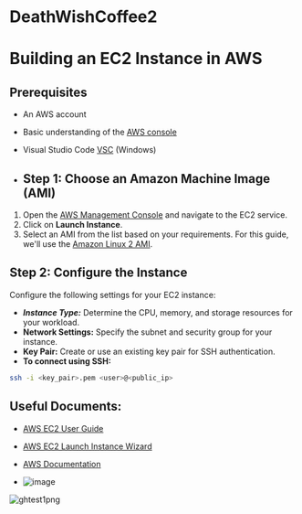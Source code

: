 # DeathWishCoffee2
# Building an EC2 Instance in AWS
## Prerequisites

- An AWS account
- Basic understanding of the [AWS console](https://aws.amazon.com/console/)
- Visual Studio Code [VSC](https://code.visualstudio.com/) (Windows)

- ## Step 1: Choose an Amazon Machine Image (AMI)

1. Open the [AWS Management Console](https://aws.amazon.com/console/) and navigate to the EC2 service.
2. Click on **Launch Instance**.
3. Select an AMI from the list based on your requirements. For this guide, we'll use the [Amazon Linux 2 AMI](https://aws.amazon.com/amazon-linux-2/).

## Step 2: Configure the Instance
Configure the following settings for your EC2 instance:

- ***Instance Type:*** Determine the CPU, memory, and storage resources for your workload.
- **Network Settings:** Specify the subnet and security group for your instance.
- **Key Pair:** Create or use an existing key pair for SSH authentication.
- **To connect using SSH:**
```bash
ssh -i <key_pair>.pem <user>@<public_ip>
```
## Useful Documents:

- [AWS EC2 User Guide](https://docs.aws.amazon.com/ec2/)
- [AWS EC2 Launch Instance Wizard](https://docs.aws.amazon.com/AWSEC2/latest/UserGuide/launching-instance.html)
- [AWS Documentation](https://docs.aws.amazon.com/)

- ![image](https://github.com/ArchAndrew/Test/assets/125866011/2ec72ce4-3644-4587-a4f5-d3b3fcd11582)

![ghtest1png](https://github.com/ArchAndrew/Test/assets/125866011/b3bcd586-98ae-4785-bdb2-84dd2513a54e)
